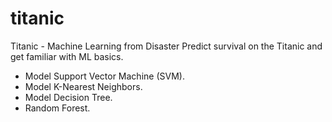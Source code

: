 # titanic
Titanic - Machine Learning from Disaster 
Predict survival on the Titanic and get familiar with ML basics. 
- Model Support Vector Machine (SVM). 
- Model K-Nearest Neighbors. 
- Model Decision Tree. 
- Random Forest. 
